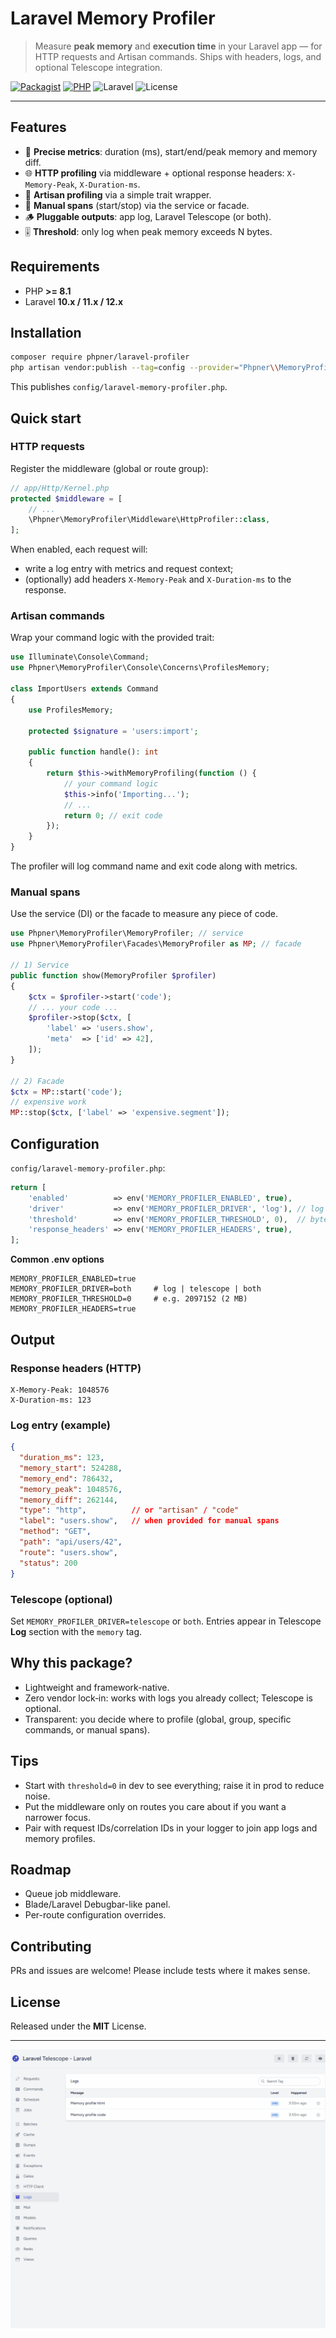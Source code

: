 # Laravel Memory Profiler

> Measure **peak memory** and **execution time** in your Laravel app — for HTTP requests and Artisan commands. Ships with headers, logs, and optional Telescope integration.

[![Packagist](https://img.shields.io/packagist/v/ov/laravel-profiler.svg)](https://packagist.org/packages/ov/laravel-profiler)
[![PHP](https://img.shields.io/packagist/php-v/ov/laravel-profiler)](https://www.php.net/)
![Laravel](https://img.shields.io/badge/Laravel-10.x%E2%80%9312.x-red)
![License](https://img.shields.io/badge/license-MIT-green)

---

## Features

* 🔎 **Precise metrics**: duration (ms), start/end/peak memory and memory diff.
* 🌐 **HTTP profiling** via middleware + optional response headers: `X-Memory-Peak`, `X-Duration-ms`.
* 🧰 **Artisan profiling** via a simple trait wrapper.
* 🧱 **Manual spans** (start/stop) via the service or facade.
* 🪵 **Pluggable outputs**: app log, Laravel Telescope (or both).
* 🎚️ **Threshold**: only log when peak memory exceeds N bytes.

## Requirements

* PHP **>= 8.1**
* Laravel **10.x / 11.x / 12.x**

## Installation

```bash
composer require phpner/laravel-profiler
php artisan vendor:publish --tag=config --provider="Phpner\\MemoryProfiler\\MemoryProfilerServiceProvider"
```

This publishes `config/laravel-memory-profiler.php`.

## Quick start

### HTTP requests

Register the middleware (global or route group):

```php
// app/Http/Kernel.php
protected $middleware = [
    // ...
    \Phpner\MemoryProfiler\Middleware\HttpProfiler::class,
];
```

When enabled, each request will:

* write a log entry with metrics and request context;
* (optionally) add headers `X-Memory-Peak` and `X-Duration-ms` to the response.

### Artisan commands

Wrap your command logic with the provided trait:

```php
use Illuminate\Console\Command;
use Phpner\MemoryProfiler\Console\Concerns\ProfilesMemory;

class ImportUsers extends Command
{
    use ProfilesMemory;

    protected $signature = 'users:import';

    public function handle(): int
    {
        return $this->withMemoryProfiling(function () {
            // your command logic
            $this->info('Importing...');
            // ...
            return 0; // exit code
        });
    }
}
```

The profiler will log command name and exit code along with metrics.

### Manual spans

Use the service (DI) or the facade to measure any piece of code.

```php
use Phpner\MemoryProfiler\MemoryProfiler; // service
use Phpner\MemoryProfiler\Facades\MemoryProfiler as MP; // facade

// 1) Service
public function show(MemoryProfiler $profiler)
{
    $ctx = $profiler->start('code');
    // ... your code ...
    $profiler->stop($ctx, [
        'label' => 'users.show',
        'meta'  => ['id' => 42],
    ]);
}

// 2) Facade
$ctx = MP::start('code');
// expensive work
MP::stop($ctx, ['label' => 'expensive.segment']);
```

## Configuration

`config/laravel-memory-profiler.php`:

```php
return [
    'enabled'          => env('MEMORY_PROFILER_ENABLED', true),
    'driver'           => env('MEMORY_PROFILER_DRIVER', 'log'), // log | telescope | both
    'threshold'        => env('MEMORY_PROFILER_THRESHOLD', 0),  // bytes; 0 = log everything
    'response_headers' => env('MEMORY_PROFILER_HEADERS', true),
];
```

**Common .env options**

```dotenv
MEMORY_PROFILER_ENABLED=true
MEMORY_PROFILER_DRIVER=both     # log | telescope | both
MEMORY_PROFILER_THRESHOLD=0     # e.g. 2097152 (2 MB)
MEMORY_PROFILER_HEADERS=true
```

## Output

### Response headers (HTTP)

```
X-Memory-Peak: 1048576
X-Duration-ms: 123
```

### Log entry (example)

```json
{
  "duration_ms": 123,
  "memory_start": 524288,
  "memory_end": 786432,
  "memory_peak": 1048576,
  "memory_diff": 262144,
  "type": "http",          // or "artisan" / "code"
  "label": "users.show",   // when provided for manual spans
  "method": "GET",
  "path": "api/users/42",
  "route": "users.show",
  "status": 200
}
```

### Telescope (optional)

Set `MEMORY_PROFILER_DRIVER=telescope` or `both`. Entries appear in Telescope **Log** section with the `memory` tag.

## Why this package?

* Lightweight and framework-native.
* Zero vendor lock‑in: works with logs you already collect; Telescope is optional.
* Transparent: you decide where to profile (global, group, specific commands, or manual spans).

## Tips

* Start with `threshold=0` in dev to see everything; raise it in prod to reduce noise.
* Put the middleware only on routes you care about if you want a narrower focus.
* Pair with request IDs/correlation IDs in your logger to join app logs and memory profiles.

## Roadmap

* Queue job middleware.
* Blade/Laravel Debugbar-like panel.
* Per-route configuration overrides.

## Contributing

PRs and issues are welcome! Please include tests where it makes sense.

## License

Released under the **MIT** License.

---

![telescope](images/telescope.gif)


